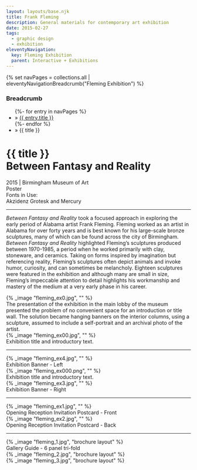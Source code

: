 ```yaml
---
layout: layouts/base.njk
title: Frank Fleming
description: General materials for contemporary art exhibition 
date: 2015-02-27
tags:
  - graphic design
  - exhibition
eleventyNavigation:
  key: Fleming Exhibition
  parent: Interactive + Exhibitions
---
```

{% set navPages = collections.all | eleventyNavigationBreadcrumb("Fleming Exhibition") %}
<div class="breadcrumb">
    <h3 class="visually-hidden">Breadcrumb</h3>
	<ul class="nav">
            {%- for entry in navPages %}
		<li class="nav-item"{% if entry.url == page.url %} class="active-breadcrumb"{% endif %}> » <a href="{{ entry.url }}">{{ entry.title }}</a></li>
  	    	{%- endfor %}
	    <li class="nav-item"><active-breadcrumb>» {{ title }}</active-breadcrumb></li>
	</ul>
</div>
<div class="container">
	<div class="row"></div>
	<div class="row">
		<div class="col">
			<h1>{{ title }}</br>Between Fantasy and Reality</h1>
			<figcaption>2015 | Birmingham Museum of Art</figcaption>
			<figcaption>Poster</figcaption>
			<figcaption>Fonts in Use:</br>Akzidenz Grotesk and Mercury</figcaption>
			<hr>
		    	<p><em>Between Fantasy and Reality</em> took a focused approach in exploring the early period of Alabama artist Frank Fleming. Fleming worked as an artist in Alabama for over forty years and is best known for his large-scale bronze sculptures, many of which can be found across the city of Birmingham. <em>Between Fantasy and Reality</em> highlighted Fleming’s sculptures produced between 1970-1985, a period when he worked primarily with clay, stoneware, and ceramics. Taking on forms inspired by imagination but referencing reality, Fleming’s sculptures often depict animals and invoke humor, curiosity, and can sometimes be melancholy. Eighteen sculptures were featured in the exhibition and although many are small in size, Fleming’s impeccable attention to detail highlights his workmanship and mastery of the medium at a very early phase in his career.</p>
		</div>
        <div class="col-1 col-1-md col-1-lg"></div>
		<div class="col">
				{% _image "fleming_ex0.jpg", "" %}
				<figcaption>The presentation of the exhibition in the main lobby of the museum presented the problem of no convenient space for an introduction or title wall. The solution became hanging banners on the interior columns, using a sculpture, assumed to include a self-portrait and an archival photo of the artist.</figcaption>
				{% _image "fleming_ex00.jpg", "" %}
				<figcaption>Exhibition title and introductory text.</figcaption>
		</div>
		<div class="col-1 col-1-md col-1-lg"></div>
	</div>
	<hr>
		<div class="row">
		<div class="col-12 col-12-md col-2-lg"></div>
		<div class="col-12 col-12-md col-2-lg">
			{% _image "fleming_ex4.jpg", "" %}
			<figcaption>Exhibition Banner - Left</figcaption>
		</div>
		<div class="col-12 col-12-md col-5-lg">
			{% _image "fleming_ex000.png", "" %}
			<figcaption>Exhibition title and introductory text.</figcaption>
			</div>
		<div class="col-12 col-12-md col-2-lg">
			{% _image "fleming_ex3.jpg", "" %}
			<figcaption>Exhibition Banner - Right</figcaption>
			</div>
		<div class="col-12 col-12-md col-1-lg"></div>
  	</div>
	<hr>
	<div class="row">
		<div class="col-12 col-12-md col-3-lg"></div>
		<div class="col-12 col-12-md col-1-lg"></div>
		<div class="col">
			{% _image "fleming_ex1.jpg", "" %}
			<figcaption>Opening Reception Invitation Postcard  - Front</figcaption>
		</div>
    	<div class="col">
			{% _image "fleming_ex2.jpg", "" %}
			<figcaption>Opening Reception Invitation Postcard - Back</figcaption>
			</div>
		<div class="col-12 col-12-md col-1-lg"></div>
	</div>
	<hr>
	<div class="row">
    	<div class="col-12 col-12-md col-1-lg"></div>
		<div class="col-12 col-12-md col-3-lg">
			{% _image "fleming_1.jpg", "brochure layout" %}
			<figcaption>Gallery Guide - 6 panel tri-fold</figcaption>
		</div>
		<div class="col-12 col-12-md col-7-lg">
            {% _image "fleming_2.jpg", "brochure layout" %}
        </div>
    	<div class="col-12 col-12-md col-1-lg"></div>
	</div>
	<div class="row">
		<div class="col-12 col-12-md col-1-lg"></div>
		<div class="col-12 col-12-md col-10-lg">
		    {% _image "fleming_3.jpg", "brochure layout" %}
		</div>
    	<div class="col-12 col-12-md col-1-lg"></div>
  	</div>
</div>